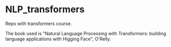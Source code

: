 # NLP_transformers
Repo with transformers course.

The book used is "Natural Language Processing with Transformers: building language applications with Higging Face", O'Relly.
